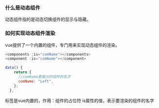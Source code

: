 ### 什么是动态组件
动态组件指的是动态切换组件的显示与隐藏。

### 如何实现动态组件渲染
vue提供了一个内置的<component>组件，专门用来实现动态组件的渲染。
```js
<components :is="comName"></components> 
<component :is="comName"></component>
```

```js
data() {
    return {
      //comName要展示的组件的名字
      comName: "Left",
    };
  },
```

<component>标签是vue内置的，作用：组件的占位符
is属性的值，表示要渲染的组件的名字
